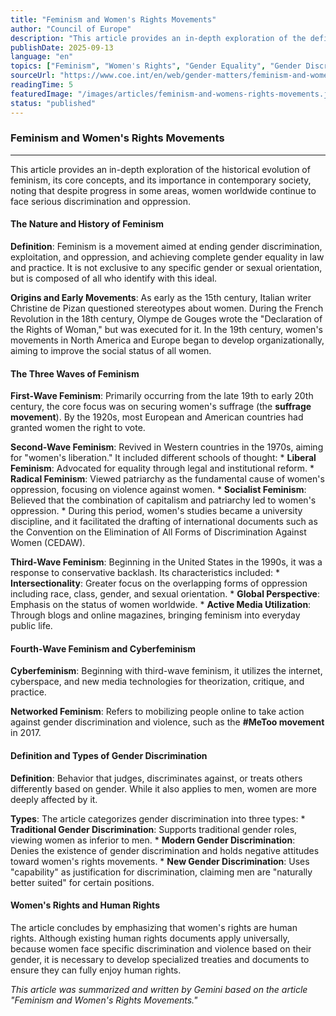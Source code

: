 ```yaml
---
title: "Feminism and Women's Rights Movements" 
author: "Council of Europe" 
description: "This article provides an in-depth exploration of the definition of feminism, its historical development (including three waves and cyberfeminism), and its importance in contemporary society. It details the various forms of gender discrimination and explains why specific women's rights are necessary, emphasizing that women's rights are human rights." 
publishDate: 2025-09-13 
language: "en" 
topics: ["Feminism", "Women's Rights", "Gender Equality", "Gender Discrimination", "Social Movements"] 
sourceUrl: "https://www.coe.int/en/web/gender-matters/feminism-and-women-s-rights-movements" 
readingTime: 5
featuredImage: "/images/articles/feminism-and-womens-rights-movements.jpg" 
status: "published"
---
```

### **Feminism and Women's Rights Movements**

---

This article provides an in-depth exploration of the historical evolution of feminism, its core concepts, and its importance in contemporary society, noting that despite progress in some areas, women worldwide continue to face serious discrimination and oppression.

#### **The Nature and History of Feminism**

**Definition**: Feminism is a movement aimed at ending gender discrimination, exploitation, and oppression, and achieving complete gender equality in law and practice. It is not exclusive to any specific gender or sexual orientation, but is composed of all who identify with this ideal.

**Origins and Early Movements**: As early as the 15th century, Italian writer Christine de Pizan questioned stereotypes about women. During the French Revolution in the 18th century, Olympe de Gouges wrote the "Declaration of the Rights of Woman," but was executed for it. In the 19th century, women's movements in North America and Europe began to develop organizationally, aiming to improve the social status of all women.

#### **The Three Waves of Feminism**

**First-Wave Feminism**: Primarily occurring from the late 19th to early 20th century, the core focus was on securing women's suffrage (the **suffrage movement**). By the 1920s, most European and American countries had granted women the right to vote.

**Second-Wave Feminism**: Revived in Western countries in the 1970s, aiming for "women's liberation." It included different schools of thought:
    * **Liberal Feminism**: Advocated for equality through legal and institutional reform.
    * **Radical Feminism**: Viewed patriarchy as the fundamental cause of women's oppression, focusing on violence against women.
    * **Socialist Feminism**: Believed that the combination of capitalism and patriarchy led to women's oppression.
    * During this period, women's studies became a university discipline, and it facilitated the drafting of international documents such as the Convention on the Elimination of All Forms of Discrimination Against Women (CEDAW).

**Third-Wave Feminism**: Beginning in the United States in the 1990s, it was a response to conservative backlash. Its characteristics included:
    * **Intersectionality**: Greater focus on the overlapping forms of oppression including race, class, gender, and sexual orientation.
    * **Global Perspective**: Emphasis on the status of women worldwide.
    * **Active Media Utilization**: Through blogs and online magazines, bringing feminism into everyday public life.

#### **Fourth-Wave Feminism and Cyberfeminism**

**Cyberfeminism**: Beginning with third-wave feminism, it utilizes the internet, cyberspace, and new media technologies for theorization, critique, and practice.

**Networked Feminism**: Refers to mobilizing people online to take action against gender discrimination and violence, such as the **#MeToo movement** in 2017.

#### **Definition and Types of Gender Discrimination**

**Definition**: Behavior that judges, discriminates against, or treats others differently based on gender. While it also applies to men, women are more deeply affected by it.

**Types**: The article categorizes gender discrimination into three types:
    * **Traditional Gender Discrimination**: Supports traditional gender roles, viewing women as inferior to men.
    * **Modern Gender Discrimination**: Denies the existence of gender discrimination and holds negative attitudes toward women's rights movements.
    * **New Gender Discrimination**: Uses "capability" as justification for discrimination, claiming men are "naturally better suited" for certain positions.

#### **Women's Rights and Human Rights**

The article concludes by emphasizing that women's rights are human rights. Although existing human rights documents apply universally, because women face specific discrimination and violence based on their gender, it is necessary to develop specialized treaties and documents to ensure they can fully enjoy human rights.

*This article was summarized and written by Gemini based on the article "Feminism and Women's Rights Movements."*
